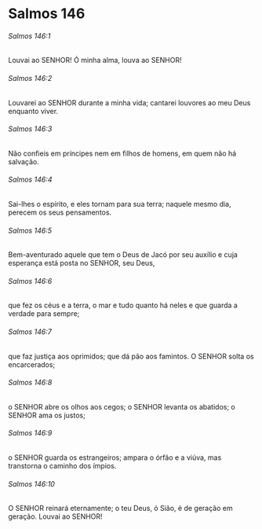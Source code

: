 # Salmos 146

###### Salmos 146:1

Louvai ao SENHOR! Ó minha alma, louva ao SENHOR!

###### Salmos 146:2

Louvarei ao SENHOR durante a minha vida; cantarei louvores ao meu Deus enquanto viver.

###### Salmos 146:3

Não confieis em príncipes nem em filhos de homens, em quem não há salvação.

###### Salmos 146:4

Sai-lhes o espírito, e eles tornam para sua terra; naquele mesmo dia, perecem os seus pensamentos.

###### Salmos 146:5

Bem-aventurado aquele que tem o Deus de Jacó por seu auxílio e cuja esperança está posta no SENHOR, seu Deus,

###### Salmos 146:6

que fez os céus e a terra, o mar e tudo quanto há neles e que guarda a verdade para sempre;

###### Salmos 146:7

que faz justiça aos oprimidos; que dá pão aos famintos. O SENHOR solta os encarcerados;

###### Salmos 146:8

o SENHOR abre os olhos aos cegos; o SENHOR levanta os abatidos; o SENHOR ama os justos;

###### Salmos 146:9

o SENHOR guarda os estrangeiros; ampara o órfão e a viúva, mas transtorna o caminho dos ímpios.

###### Salmos 146:10

O SENHOR reinará eternamente; o teu Deus, ó Sião, é de geração em geração. Louvai ao SENHOR!

